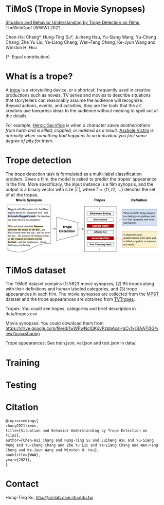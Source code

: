 # TiMoS (Trope in Movie Synopses)

[Situation and Behavior Understanding by Trope Detection on Films](https://arxiv.org/abs/2101.07632), TheWebConf (WWW) 2021

Chen-Hsi Chang*, Hung-Ting Su*, Juiheng Hsu, Yu-Siang Wang, Yu-Cheng Chang, Zhe Yu Liu, Ya-Liang Chang, Wen-Feng Cheng, Ke-Jyun Wang and Winston H. Hsu 

(*: Equal contribution)



# What is a trope?

A [trope](https://tvtropes.org/pmwiki/pmwiki.php/Main/Trope) is a storytelling device, or a shortcut, frequently used in creative productions such as novels, TV series and movies to describe situations that storytellers can reasonably assume the audience will recognize. Beyond actions, events, and activities, they are the tools that the art creators use toexpress ideas to the audience without needing to spell out all the details.

For example, [Heroic Sacrifice](https://tvtropes.org/pmwiki/pmwiki.php/Main/HeroicSacrifice) is when *a character saves another/others from harm and is killed, crippled, or maimed as a result.* [Asshole Victim](https://tvtropes.org/pmwiki/pmwiki.php/Main/AssholeVictim) is *normally when something bad happens to an individual you feel some degree of pity for them.*

# Trope detection

The trope detection task is formulated as a multi-label classification problem. Given a film, the model is asked to predict the tropes’ appearance in the film. More specifically, the input instance is a film synopsis, and the output is a binary vector with size |𝑇|, where 𝑇 = {𝑡1, 𝑡2, ...} denotes the set of all the tropes.
![ ](trope_detection.jpg)

# TiMoS dataset

The TiMoS dataset contains (1) 5623 movie synopses, (2) 95 tropes along with their definitions and human labeled categories, and (3) trope appearances in each film. The movie synopses are collected from the [MPST](https://www.aclweb.org/anthology/L18-1274.pdf) dataset and the trope appearances are obtained from [TVTropes](https://tvtropes.org).

Tropes: You could see tropes, categories and brief description in data/tropes.csv

Movie synopses: You could download them from https://drive.google.com/file/d/1wWFwNcIQKpvPzpbAxsHgCy1xrBAA7I0G/view?usp=sharing

Trope appearances: See train.json, val.json and test.json in data/.

# Training


# Testing


# Citation
```
@inproceedings{
chang2021timos,
title={Situation and Behavior Understanding by Trope Detection on Films},
author={Chen-Hsi Chang and Hung-Ting Su and Juiheng Hsu and Yu-Siang Wang and Yu-Cheng Chang and Zhe Yu Liu and Ya-Liang Chang and Wen-Feng Cheng and Ke-Jyun Wang and Winston H. Hsu},
booktitle={WWW},
year={2021},
}
```

# Contact
Hung-Ting Su, htsu@cmlab.csie.ntu.edu.tw

